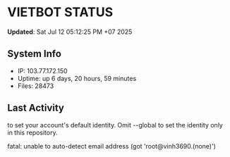 # VIETBOT STATUS
**Updated**: Sat Jul 12 05:12:25 PM +07 2025

## System Info
- IP: 103.77.172.150
- Uptime: up 6 days, 20 hours, 59 minutes
- Files: 28473

## Last Activity

to set your account's default identity.
Omit --global to set the identity only in this repository.

fatal: unable to auto-detect email address (got 'root@vinh3690.(none)')
